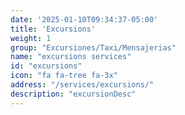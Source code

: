 ```yaml
---
date: '2025-01-10T09:34:37-05:00'
title: 'Excursions'
weight: 1
group: "Excursiones/Taxi/Mensajerias"
name: "excursions services"
id: "excursions"
icon: "fa fa-tree fa-3x"
address: "/services/excursions/"
description: "excursionDesc"
---
```


